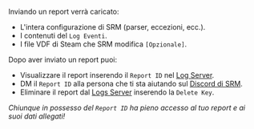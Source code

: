 Inviando un report verrà caricato:

* L'intera configurazione di SRM (parser, eccezioni, ecc.).
* I contenuti del `Log Eventi`.
* I file VDF di Steam che SRM modifica `[Opzionale]`.

Dopo aver inviato un report puoi:

* Visualizzare il report inserendo il `Report ID` nel [Log Server](https://logs.jozen.blue).
* DM il `Report ID` alla persona che ti sta aiutando sul [Discord di SRM](https://discord.gg/bnSVJrz).
* Eliminare il report dal [Logs Server](https://logs.jozen.blue) inserendo la `Delete Key`.

*Chiunque in possesso del `Report ID` ha pieno accesso al tuo report e ai suoi dati allegati!*
